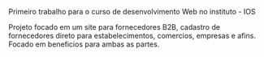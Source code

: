 Primeiro trabalho para o curso de desenvolvimento Web no instituto - IOS

Projeto focado em um site para fornecedores B2B, cadastro de fornecedores direto para estabelecimentos, comercios, empresas e afins.
Focado em beneficios para ambas as partes.

